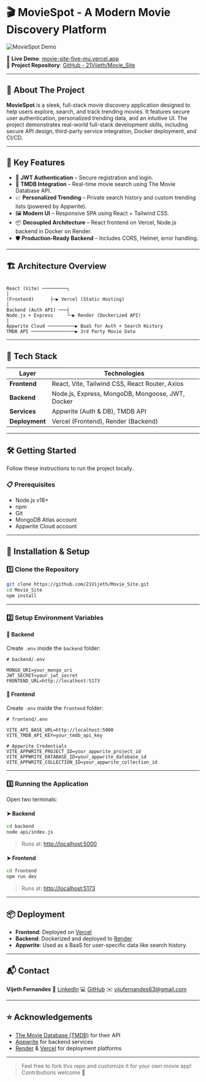 # 🎬 MovieSpot - A Modern Movie Discovery Platform

![MovieSpot Demo](./frontend/public/project.gif)

🔗 **Live Demo**: [movie-site-five-mu.vercel.app](https://movie-site-five-mu.vercel.app)  
📂 **Project Repository**: [GitHub - 21Vijeth/Movie_Site](https://github.com/21Vijeth/Movie_Site)

---

## 🚀 About The Project

**MovieSpot** is a sleek, full-stack movie discovery application designed to help users explore, search, and track trending movies. It features secure user authentication, personalized trending data, and an intuitive UI. The project demonstrates real-world full-stack development skills, including secure API design, third-party service integration, Docker deployment, and CI/CD.

---

## 🧩 Key Features

- 🔐 **JWT Authentication** – Secure registration and login.
- 🎥 **TMDB Integration** – Real-time movie search using The Movie Database API.
- 📈 **Personalized Trending** – Private search history and custom trending lists (powered by Appwrite).
- 🖼️ **Modern UI** – Responsive SPA using React + Tailwind CSS.
- 📦 **Decoupled Architecture** – React frontend on Vercel, Node.js backend in Docker on Render.
- 🛡️ **Production-Ready Backend** – Includes CORS, Helmet, error handling.

---

## 🏗️ Architecture Overview

```

React (Vite) ─────────┐
│
(Frontend)      ├─▶ Vercel (Static Hosting)
│
Backend (Auth API) ───┤
Node.js + Express     └─▶ Render (Dockerized API)
│
Appwrite Cloud ──────────▶ BaaS for Auth + Search History
TMDB API ────────────────▶ 3rd Party Movie Data

````

---

## 🔧 Tech Stack

| Layer        | Technologies |
|--------------|--------------|
| **Frontend** | React, Vite, Tailwind CSS, React Router, Axios |
| **Backend**  | Node.js, Express, MongoDB, Mongoose, JWT, Docker |
| **Services** | Appwrite (Auth & DB), TMDB API |
| **Deployment** | Vercel (Frontend), Render (Backend) |

---

## 🛠️ Getting Started

Follow these instructions to run the project locally.

### 📋 Prerequisites

- Node.js v18+
- npm
- Git
- MongoDB Atlas account
- Appwrite Cloud account

---

## 🧱 Installation & Setup

### 1️⃣ Clone the Repository

```bash
git clone https://github.com/21Vijeth/Movie_Site.git
cd Movie_Site
npm install
````

---

### 2️⃣ Setup Environment Variables

#### 📂 Backend

Create `.env` inside the `backend` folder:

```env
# backend/.env

MONGO_URI=your_mongo_uri
JWT_SECRET=your_jwt_secret
FRONTEND_URL=http://localhost:5173
```

#### 📂 Frontend

Create `.env` inside the `frontend` folder:

```env
# frontend/.env

VITE_API_BASE_URL=http://localhost:5000
VITE_TMDB_API_KEY=your_tmdb_api_key

# Appwrite Credentials
VITE_APPWRITE_PROJECT_ID=your_appwrite_project_id
VITE_APPWRITE_DATABASE_ID=your_appwrite_database_id
VITE_APPWRITE_COLLECTION_ID=your_appwrite_collection_id
```

---

### 3️⃣ Running the Application

Open two terminals:

#### ➤ Backend

```bash
cd backend
node api/index.js
```

> Runs at: [http://localhost:5000](http://localhost:5000)

#### ➤ Frontend

```bash
cd frontend
npm run dev
```

> Runs at: [http://localhost:5173](http://localhost:5173)

---

## 📦 Deployment

* **Frontend**: Deployed on [Vercel](https://vercel.com)
* **Backend**: Dockerized and deployed to [Render](https://render.com)
* **Appwrite**: Used as a BaaS for user-specific data like search history.

---

## 📬 Contact

**Vijeth Fernandes**
🔗 [LinkedIn](https://www.linkedin.com/in/21vijeth-fernandes)
💻 [GitHub](https://github.com/21Vijeth)
✉️ [vijufernandes63@gmail.com](mailto:vijufernandes63@gmail.com)

---

## ⭐️ Acknowledgements

* [The Movie Database (TMDB)](https://www.themoviedb.org/) for their API
* [Appwrite](https://appwrite.io/) for backend services
* [Render](https://render.com) & [Vercel](https://vercel.com) for deployment platforms

---

> Feel free to fork this repo and customize it for your own movie app! Contributions welcome 🚀

```


